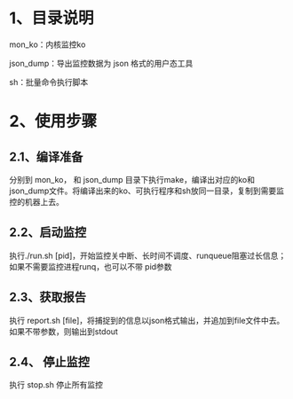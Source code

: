 # 1、目录说明

mon_ko：内核监控ko

json_dump：导出监控数据为 json 格式的用户态工具

sh：批量命令执行脚本

# 2、使用步骤

## 2.1、编译准备

分别到 mon_ko， 和 json_dump 目录下执行make，编译出对应的ko和json_dump文件。将编译出来的ko、可执行程序和sh放同一目录，复制到需要监控的机器上去。

## 2.2、启动监控

执行./run.sh [pid]，开始监控关中断、长时间不调度、runqueue阻塞过长信息；如果不需要监控进程runq，也可以不带 pid参数

## 2.3、获取报告

执行 report.sh [file]，将捕捉到的信息以json格式输出，并追加到file文件中去。如果不带参数，则输出到stdout

## 2.4、 停止监控

执行 stop.sh 停止所有监控
